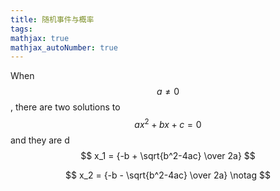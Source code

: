 ```yaml
---
title: 随机事件与概率
tags: 
mathjax: true
mathjax_autoNumber: true
---
```




When $$a \ne 0$$, there are two solutions to $$ax^2 + bx + c = 0$$ and they are d<br>
$$
x_1 = {-b + \sqrt{b^2-4ac} \over 2a}
$$

$$
x_2 = {-b - \sqrt{b^2-4ac} \over 2a} \notag
$$

